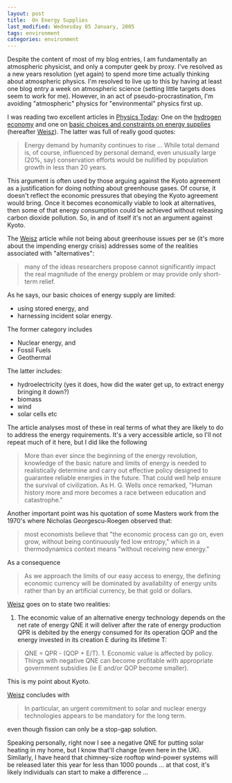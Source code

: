 ```yaml
---
layout: post
title:  On Energy Supplies 
last_modified: Wednesday 05 January, 2005
tags: environment
categories: environment
---
```


Despite the content of most of my blog entries, I am fundamentally an atmospheric physicist, and only a computer geek by proxy. I've resolved as a new years resolution (yet again) to spend more time actually thinking about 
atmospheric physics. I'm resolved to live up to this by having at least one blog entry a week on atmospheric science (setting little targets does seem to work for me). However, in an act of pseudo-procrastination, I'm avoiding "atmospheric" physics for "environmental" physics first up.

I was reading two excellent articles in [Physics Today](http://www.physicstoday.org): One on the [
hydrogen economy](http://www.physicstoday.org/vol-57/iss-12/p39.html) and one on [basic choices and constraints on energy supplies](http://www.physicstoday.org/vol-57/iss-7/p47.html) (hereafter [Weisz](http://www.physicstoday.org/vol-57/iss-7/p47.html)). The latter was full of really good quotes:<blockquote>Energy demand by humanity continues to rise ... While total demand is, of course, influenced by personal demand, even unusually large (20%, say) conservation efforts would be nullified by population growth in less than 20 years.
</blockquote>

This argument is often used by those arguing against the Kyoto agreement as a justification for doing nothing about greenhouse gases. Of course, it doesn't reflect the economic pressures that obeying the Kyoto agreement would bring. Once it becomes economically viable to look at alternatives, then some of that energy consumption could be achieved without releasing carbon dioxide pollution. So, in and of itself it's not an argument against Kyoto.

The [Weisz](http://www.physicstoday.org/vol-57/iss-7/p47.html) article while not being about greenhouse issues per se (it's more about the impending energy crisis) addresses some of the realities associated with "alternatives":<blockquote>many of the ideas researchers propose cannot significantly impact the real magnitude of the energy problem or may provide only short-term relief.
</blockquote>

As he says, our basic choices of energy supply are limited:
* using stored energy, and
* harnessing incident solar energy.

The former category includes
* Nuclear energy, and
* Fossil Fuels
* Geothermal

The latter includes:
* hydroelectricity (yes it does, how did the water get up, to extract energy bringing it down?)
* biomass 
* wind
* solar cells etc

The article analyses most of these in real terms of what they are likely to do to address the energy requirements. It's a very accessible article, so I'll not repeat much of it here, but I did like the following <blockquote>More than ever since the beginning of the energy revolution, knowledge of the basic nature and limits of energy is needed to realistically determine and carry out effective policy designed to guarantee reliable energies in the future. That could well help ensure the survival of civilization. As H. G. Wells once remarked, "Human history more and more becomes a race between education and catastrophe."
</blockquote>

Another important point was his quotation of some Masters work from the 1970's where Nicholas Georgescu-Roegen observed that: <blockquote>most economists believe that "the economic process can go on, even grow, without being continuously fed low entropy," which in a thermodynamics context means "without receiving new energy."
</blockquote>

As a consequence <blockquote>As we approach the limits of our easy access to energy, the defining economic currency will be dominated by availability of energy units rather than by an artificial currency, be that gold or dollars.
</blockquote>

[Weisz](http://www.physicstoday.org/vol-57/iss-7/p47.html) goes on to state two realities:1. The economic value of an alternative energy technology depends on the net rate of energy QNE it will deliver after the rate of energy production QPR is debited by the energy consumed for its operation QOP and the energy invested in its creation E during its lifetime T: <blockquote>QNE = QPR - (QOP + E/T).1. Economic value is affected by policy. Things with negative QNE can become profitable with appropriate government subsidies (ie E and/or QOP become smaller).
</blockquote>

This is my point about Kyoto. 

[Weisz](http://www.physicstoday.org/vol-57/iss-7/p47.html) concludes with<blockquote>In particular, an urgent commitment to solar and nuclear energy technologies appears to be mandatory for the long term.
</blockquote>

even though fission can only be a stop-gap solution. 

Speaking personally, right now I see a negative QNE for putting solar heating in my home, but I know that'll change (even here in the UK). Similarly, I have heard that chimney-size rooftop wind-power systems will be released later this year for less than 1000 pounds ... at that cost, it's likely individuals can start to make a difference ...
